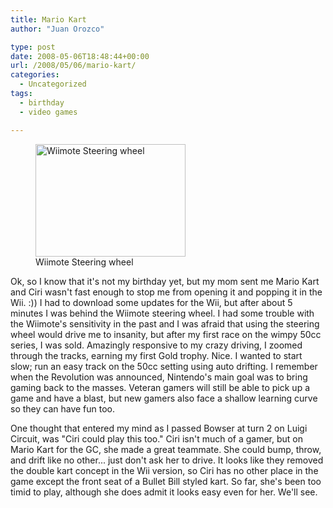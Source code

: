 ```yaml
---
title: Mario Kart
author: "Juan Orozco" 

type: post
date: 2008-05-06T18:48:44+00:00
url: /2008/05/06/mario-kart/
categories:
  - Uncategorized
tags:
  - birthday
  - video games

---
```

<figure style="width: 240px" class="wp-caption alignleft"><img title="Wiimote Steering wheel" src="https://i1.wp.com/farm4.static.flickr.com/3284/2470954941_f9b47a07b5_m.jpg?resize=240%2C180" alt="Wiimote Steering wheel" width="240" height="180" data-recalc-dims="1" /><figcaption class="wp-caption-text">Wiimote Steering wheel</figcaption></figure>

Ok, so I know that it's not my birthday yet, but my mom sent me Mario Kart and Ciri wasn't fast enough to stop me from opening it and popping it in the Wii. :)) I had to download some updates for the Wii, but after about 5 minutes I was behind the Wiimote steering wheel. I had some trouble with the Wiimote's sensitivity in the past and I was afraid that using the steering wheel would drive me to insanity, but after my first race on the wimpy 50cc series, I was sold. Amazingly responsive to my crazy driving, I zoomed through the tracks, earning my first Gold trophy. Nice. I wanted to start slow; run an easy track on the 50cc setting using auto drifting. I remember when the Revolution was announced, Nintendo's main goal was to bring gaming back to the masses. Veteran gamers will still be able to pick up a game and have a blast, but new gamers also face a shallow learning curve so they can have fun too.

One thought that entered my mind as I passed Bowser at turn 2 on Luigi Circuit, was "Ciri could play this too." Ciri isn't much of a gamer, but on Mario Kart for the GC, she made a great teammate. She could bump, throw, and drift like no other... just don't ask her to drive. It looks like they removed the double kart concept in the Wii version, so Ciri has no other place in the game except the front seat of a Bullet Bill styled kart. So far, she's been too timid to play, although she does admit it looks easy even for her. We'll see.